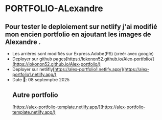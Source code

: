 # PORTFOLIO-ALexandre
##  Pour tester le deploiement sur netlify j'ai  modifié mon encien portfolio en ajoutant les images de Alexandre .
- Les arrières sont modifiés sur  Express.Adobe(PS) (creér avec google)
- Deployer sur github pages[https://lokonon52.github.io/Alex-portfolio/](https://lokonon52.github.io/Alex-portfolio/)
- Deployer sur netlifly[https://alex-portfolio1.netlify.app/](https://alex-portfolio1.netlify.app/)
- Date 🔢: 08 septemptre 2025
  ## Autre portfolio
   [https://alex-portfolio-template.netlify.app/](https://alex-portfolio-template.netlify.app/)

